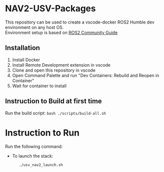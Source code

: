 # NAV2-USV-Packages

This repository can be used to create a vscode-docker ROS2 Humble dev environment on any host OS.  
Environment setup is based on [ROS2 Community Guide](https://docs.ros.org/en/humble/How-To-Guides/Setup-ROS-2-with-VSCode-and-Docker-Container.html?highlight=vscode)

## Installation

1. Install Docker
2. Install Remote Development extension in vscode
3. Clone and open this repository in vscode
4. Open Command Palette and run "Dev Containers: Rebuild and Reopen in Container"
5. Wait for container to install


## Instruction to Build at first time

Run the build script:
    ```bash
    ./scripts/build-all.sh
    ```


# Instruction to Run

Run the following command:
- To launch the stack:
    ```bash
       ./usv_nav2_launch.sh
    ```

